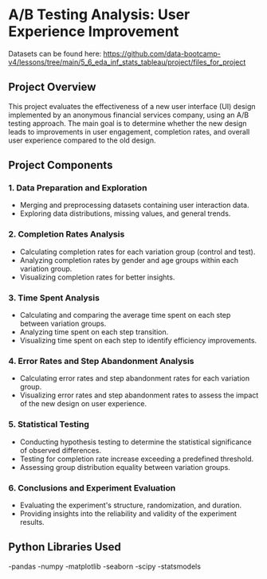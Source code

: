 # A/B Testing Analysis: User Experience Improvement

Datasets can be found here: https://github.com/data-bootcamp-v4/lessons/tree/main/5_6_eda_inf_stats_tableau/project/files_for_project

## Project Overview

This project evaluates the effectiveness of a new user interface (UI) design implemented by an anonymous financial services company, using an A/B testing approach. The main goal is to determine whether the new design leads to improvements in user engagement, completion rates, and overall user experience compared to the old design.

## Project Components

### 1. Data Preparation and Exploration

- Merging and preprocessing datasets containing user interaction data.
- Exploring data distributions, missing values, and general trends.

### 2. Completion Rates Analysis

- Calculating completion rates for each variation group (control and test).
- Analyzing completion rates by gender and age groups within each variation group.
- Visualizing completion rates for better insights.

### 3. Time Spent Analysis

- Calculating and comparing the average time spent on each step between variation groups.
- Analyzing time spent on each step transition.
- Visualizing time spent on each step to identify efficiency improvements.

### 4. Error Rates and Step Abandonment Analysis

- Calculating error rates and step abandonment rates for each variation group.
- Visualizing error rates and step abandonment rates to assess the impact of the new design on user experience.

### 5. Statistical Testing

- Conducting hypothesis testing to determine the statistical significance of observed differences.
- Testing for completion rate increase exceeding a predefined threshold.
- Assessing group distribution equality between variation groups.

### 6. Conclusions and Experiment Evaluation

- Evaluating the experiment's structure, randomization, and duration.
- Providing insights into the reliability and validity of the experiment results.

## Python Libraries Used

-pandas
-numpy
-matplotlib
-seaborn
-scipy
-statsmodels
